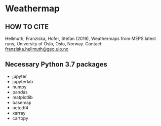 # Weathermap

## HOW TO CITE
Hellmuth, Franziska, Hofer, Stefan (2019), Weathermaps from MEPS latest runs, University of Oslo, Oslo, Norway. Contact: franziska.hellmuth@geo.uio.no


## Necessary Python 3.7 packages
- jupyter
- jupyterlab
- numpy
- pandas
- matplotlib
- basemap
- netcdf4
- xarray
- cartopy
